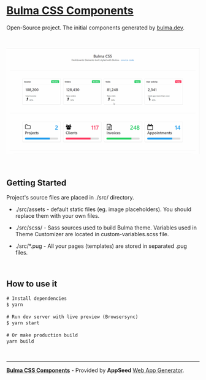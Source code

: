 # [Bulma CSS Components](https://bulma-css-components.appseed.us/)

Open-Source project. The initial components generated by [bulma.dev](https://bulma.dev/).

<br />

![Bulma Css Components - Gif animated presentation](https://raw.githubusercontent.com/app-generator/static/master/bulma-css/bulma-css-components-intro.gif)

<br />

## Getting Started

Project's source files are placed in ./src/ directory. 

* ./src/assets - default static files (eg. image placeholders). You should replace them with your own files.

* ./src/scss/ - Sass sources used to build Bulma theme. Variables used in Theme Customizer are located in custom-variables.scss file.

* ./src/*.pug - All your pages (templates) are stored in separated .pug files.

<br />

## How to use it

```
# Install dependencies
$ yarn

# Run dev server with live preview (Browsersync)
$ yarn start

# Or make production build
yarn build
```

<br />

--- 
**[Bulma CSS Components](https://bulma-css-components.appseed.us/)** - Provided by **AppSeed** [Web App Generator](https://appseed.us/app-generator).
